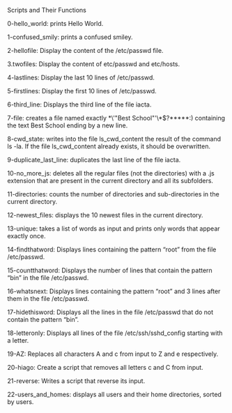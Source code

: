 Scripts and Their Functions

0-hello_world: prints Hello World.

1-confused_smily: prints a confused smiley.

2-hellofile: Display the content of the /etc/passwd file.

3.twofiles: Display the content of etc/passwd and etc/hosts.

4-lastlines: Display the last 10 lines of /etc/passwd.

5-firstlines: Display the first 10 lines of /etc/passwd.

6-third_line: Displays the third line of the file iacta.

7-file: creates a file named exactly \*\\'"Best School"\'\\*$\?\*\*\*\*\*:) containing the text Best School ending by a new line.

8-cwd_state: writes into the file ls_cwd_content the result of the command ls -la. If the file ls_cwd_content already exists, it should be overwritten.

9-duplicate_last_line: duplicates the last line of the file iacta.

10-no_more_js: deletes all the regular files (not the directories) with a .js extension that are present in the current directory and all its subfolders.

11-directories: counts the number of directories and sub-directories in the current directory.

12-newest_files: displays the 10 newest files in the current directory.

13-unique: takes a list of words as input and prints only words that appear exactly once.

14-findthatword: Displays lines containing the pattern “root” from the file /etc/passwd.

15-countthatword: Displays the number of lines that contain the pattern “bin” in the file /etc/passwd.

16-whatsnext: Displays lines containing the pattern “root” and 3 lines after them in the file /etc/passwd.

17-hidethisword: Displays all the lines in the file /etc/passwd that do not contain the pattern “bin”.

18-letteronly: Displays all lines of the file /etc/ssh/sshd_config starting with a letter.

19-AZ: Replaces all characters A and c from input to Z and e respectively.

20-hiago: Create a script that removes all letters c and C from input.

21-reverse: Writes a script that reverse its input.

22-users_and_homes: displays all users and their home directories, sorted by users.

